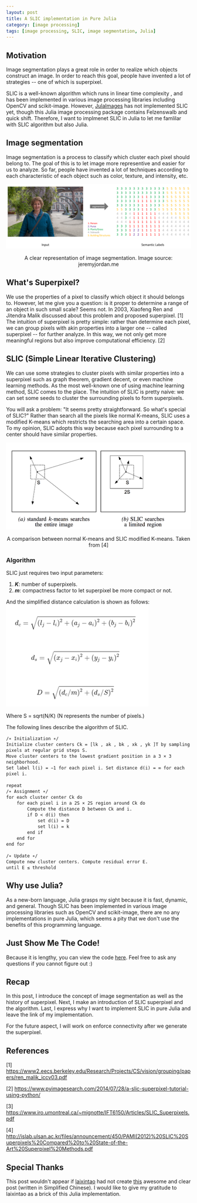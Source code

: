 ```yaml
---
layout: post
title: A SLIC implementation in Pure Julia
category: [image processing]
tags: [image processing, SLIC, image segmentation, Julia]
---
```


## Motivation
Image segmentation plays a great role in order to realize which
objects construct an image. In order to reach this goal, people
have invented a lot of strategies -- one of which is superpixel.

SLIC is a well-known algorithm which runs in linear time complexity
, and has been implemented in various image processing libraries
including OpenCV and scikit-image. However, [JulaImages](
https://juliaimages.org/latest/) has not implemented SLIC yet,
though this Julia image processing package contains Felzenswalb
and quick shift. Therefore, I want to implmenet SLIC in Julia
to let me famlilar with SLIC algorithm but also Julia.

## Image segmentation
Image segmentation is a process to classify which cluster each 
pixel should belong to. The goal of this is to let image more representive
and easier for us to analyze. So far, people have invented a lot of
techniques according to each characteristic of each object such
as color, texture, and intensity, etc.

![image alt](/assets/images/2020/07/29/image_segmentation_example.png)
<center>A clear representation of image segmentation. Image source: jeremyjordan.me</center>

## What's Superpixel?
We use the properties of a pixel to classify which object it should belongs
to. However, let me give you a question: is it proper to determine a
range of an object in such small scale? Seems not. In 2003, Xiaofeng Ren and Jitendra Malik
discussed about this problem and proposed superpixel. [1] The intuition
of superpixel is pretty simple: rather than determine each pixel, we can 
group pixels with akin properties into a larger one -- called superpixel -- 
for further analyze. In this way, we not only get more meaningful regions
but also improve computational efficiency. [2]

## SLIC (Simple Linear Iterative Clustering)
We can use some strategies to cluster pixels with similar properties into
a superpixel such as graph theorem, gradient decent, or even machine learning
methods. As the most well-known one of using machine learning method, SLIC
comes to the place. The intuition of SLIC is pretty naive: we can set some
seeds to cluster the surrounding pixels to form superpixels.

You will ask a problem: "It seems pretty straightforward. So what's special
of SLIC?" Rather than search all the pixels like normal K-means, SLIC uses
a modified K-means which restricts the searching area into a certain space. 
To my opinion, SLIC adopts this way because each pixel surrounding to a 
center should have similar properties.

![slic_difference](/assets/images/2020/07/29/slic_difference.png)
<center>A comparison between normal K-means and SLIC modified K-means. Taken from [4]</center>

### Algorithm
SLIC just requires two input parameters: 
1. ***K***: number of superpixels.
2. ***m***: compactness factor to let superpixel be more compact or not.

And the simplified distance calculation is shown as follows:
![slic-distance_calculation](/assets/images/2020/07/29/slic_distance_calculation.png)

Where S = sqrt(N/K) 
(N represents the number of pixels.)

The following lines describe the algorithm of SLIC.
```
/∗ Initialization ∗/
Initialize cluster centers Ck = [lk , ak , bk , xk , yk ]T by sampling pixels at regular grid steps S.
Move cluster centers to the lowest gradient position in a 3 × 3 neighborhood.
Set label l(i) = −1 for each pixel i. Set distance d(i) = ∞ for each pixel i.
 
repeat
/∗ Assignment ∗/
for each cluster center Ck do
    for each pixel i in a 2S × 2S region around Ck do 
        Compute the distance D between Ck and i.
        if D < d(i) then
            set d(i) = D
            set l(i) = k 
        end if
    end for 
end for
 
/∗ Update ∗/
Compute new cluster centers. Compute residual error E.
until E ≤ threshold
```

## Why use Julia?
As a new-born language, Julia grasps my sight because it is fast, dynamic, and general.
Though SLIC has been implemented in various image processing libraries such as OpenCV and
scikit-image, there are no any implementations in pure Julia, which seems a pity that
we don't use the benefits of this programming language.

## Just Show Me The Code!
Because it is lengthy, you can view the code [here](https://github.com/Cuda-Chen/SLIC.jl/blob/master/src/SLIC.jl).
Feel free to ask any questions if you cannot figure out :)

## Recap
In this post, I introduce the concept of image segmentation as well as the history of
superpixel. Next, I make an introduction of SLIC superpixel and the algorithm. Last,
I express why I want to implement SLIC in pure Julia and leave the link of my implementation.

For the future aspect, I will work on enforce connectivity after we generate the superpixel.

## References
[1] https://www2.eecs.berkeley.edu/Research/Projects/CS/vision/grouping/papers/ren_malik_iccv03.pdf

[2] https://www.pyimagesearch.com/2014/07/28/a-slic-superpixel-tutorial-using-python/

[3] https://www.iro.umontreal.ca/~mignotte/IFT6150/Articles/SLIC_Superpixels.pdf

[4] http://islab.ulsan.ac.kr/files/announcement/450/PAMI(2012)%20SLIC%20Superpixels%20Compared%20to%20State-of-the-Art%20Superpixel%20Methods.pdf

## Special Thanks
This post wouldn't appear if [laixintao](https://github.com/laixintao) had not create 
[this](https://www.kawabangga.com/posts/1923) awesome and clear post (written in Simplified Chinese).
I would like to give my gratitude to laixintao as a brick of this Julia implementation.
